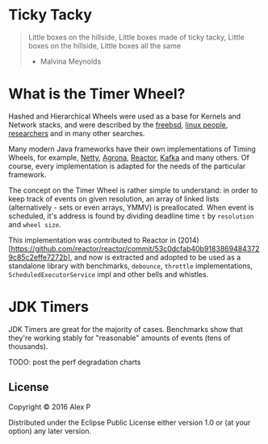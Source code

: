 # Ticky Tacky

> Little boxes on the hillside,
> Little boxes made of ticky tacky,
> Little boxes on the hillside,
> Little boxes all the same
> - Malvina Meynolds

# What is the Timer Wheel?

Hashed and Hierarchical Wheels were used as a base for Kernels and Network stacks, and
were described by the [freebsd](http://people.freebsd.org/~davide/asia/callout_paper.pdf),
[linux people](http://lwn.net/Articles/156329/),
[researchers](http://www.cs.columbia.edu/~nahum/w6998/papers/ton97-timing-wheels.pdf) and
in many other searches.

Many modern Java frameworks have their own implementations of Timing Wheels, for example,
[Netty](), [Agrona](), [Reactor](), [Kafka](https://github.com/apache/kafka/blob/trunk/core/src/main/scala/kafka/utils/timer/Timer.scala)
and many others. Of course, every implementation is adapted for the needs of the particular
framework.

The concept on the Timer Wheel is rather simple to understand: in order to keep track
of events on given resolution, an array of linked lists (alternatively - sets or even
arrays, YMMV) is preallocated. When event is scheduled, it's address is found by
dividing deadline time `t` by `resolution` and `wheel size`.

This implementation was contributed to Reactor in (2014)[https://github.com/reactor/reactor/commit/53c0dcfab40b91838694843729c85c2effe7272b],
and now is extracted and adopted to be used as a standalone library with benchmarks,
`debounce`, `throttle` implementations, `ScheduledExecutorService` impl and
other bells and whistles.

# JDK Timers

JDK Timers are great for the majority of cases. Benchmarks show that they're working
stably for "reasonable" amounts of events (tens of thousands).

TODO: post the perf degradation charts

## License

Copyright © 2016 Alex P

Distributed under the Eclipse Public License either version 1.0 or (at
your option) any later version.
